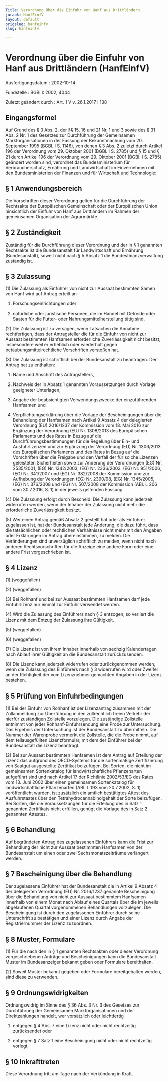 ```yaml
---
Title: Verordnung über die Einfuhr von Hanf aus Drittländern
jurabk: HanfEinfV
layout: default
origslug: hanfeinfv
slug: hanfeinfv

---
```


# Verordnung über die Einfuhr von Hanf aus Drittländern (HanfEinfV)

Ausfertigungsdatum
:   2002-10-14

Fundstelle
:   BGBl I: 2002, 4044

Zuletzt geändert durch
:   Art. 1 V v. 26.1.2017 I 138


## Eingangsformel

Auf Grund des § 3 Abs. 2, der §§ 15, 16 und 21 Nr. 1 und 3 sowie des §
31 Abs. 2 Nr. 1 des Gesetzes zur Durchführung der Gemeinsamen
Marktorganisationen in der Fassung der Bekanntmachung vom 20.
September 1995 (BGBl. I S. 1146), von denen § 3 Abs. 2 zuletzt durch
Artikel 196 der Verordnung vom 29. Oktober 2001 (BGBl. I S. 2785) und
§ 15 und § 21 durch Artikel 196 der Verordnung vom 29. Oktober 2001
(BGBl. I S. 2785) geändert worden sind, verordnet das
Bundesministerium für Verbraucherschutz, Ernährung und Landwirtschaft
im Einvernehmen mit den Bundesministerien der Finanzen und für
Wirtschaft und Technologie:


## § 1 Anwendungsbereich

Die Vorschriften dieser Verordnung gelten für die Durchführung der
Rechtsakte der Europäischen Gemeinschaft oder der Europäischen Union
hinsichtlich der Einfuhr von Hanf aus Drittländern im Rahmen der
gemeinsamen Organisation der Agrarmärkte.


## § 2 Zuständigkeit

Zuständig für die Durchführung dieser Verordnung und der in § 1
genannten Rechtsakte ist die Bundesanstalt für Landwirtschaft und
Ernährung (Bundesanstalt), soweit nicht nach § 5 Absatz 1 die
Bundesfinanzverwaltung zuständig ist.


## § 3 Zulassung

(1) Die Zulassung als Einführer von nicht zur Aussaat bestimmten Samen
von Hanf wird auf Antrag erteilt an

1.  Forschungseinrichtungen oder


2.  natürliche oder juristische Personen, die im Handel mit Getreide oder
    Saaten für die Futter- oder Nahrungsmittelherstellung tätig sind.




(2) Die Zulassung ist zu versagen, wenn Tatsachen die Annahme
rechtfertigen, dass der Antragsteller die für die Einfuhr von nicht
zur Aussaat bestimmten Hanfsamen erforderliche Zuverlässigkeit nicht
besitzt, insbesondere weil er erheblich oder wiederholt gegen
betäubungsmittelrechtliche Vorschriften verstoßen hat.

(3) Die Zulassung ist schriftlich bei der Bundesanstalt zu beantragen.
Der Antrag hat zu enthalten:

1.  Name und Anschrift des Antragstellers,


2.  Nachweis der in Absatz 1 genannten Voraussetzungen durch Vorlage
    geeigneter Unterlagen,


3.  Angabe der beabsichtigten Verwendungszwecke der einzuführenden
    Hanfsamen und


4.  Verpflichtungserklärung über die Vorlage der Bescheinigungen über die
    Behandlung der Hanfsamen nach Artikel 9 Absatz 4 der delegierten
    Verordnung (EU) 2016/1237 der Kommission vom 18. Mai 2016 zur
    Ergänzung der Verordnung (EU) Nr. 1308/2013 des Europäischen
    Parlaments und des Rates in Bezug auf die Durchführungsbestimmungen
    für die Regelung über Ein- und Ausfuhrlizenzen und zur Ergänzung der
    Verordnung (EU) Nr. 1306/2013 des Europäischen Parlaments und des
    Rates in Bezug auf die Vorschriften über die Freigabe und den Verfall
    der für solche Lizenzen geleisteten Sicherheiten sowie zur Änderung
    der Verordnungen (EG) Nr. 2535/2001, (EG) Nr. 1342/2003, (EG) Nr.
    2336/2003, (EG) Nr. 951/2006, (EG) Nr. 341/2007 und (EG) Nr. 382/2008
    der Kommission und zur Aufhebung der Verordnungen (EG) Nr. 2390/98,
    (EG) Nr. 1345/2005, (EG) Nr. 376/2008 und (EG) Nr. 507/2008 der
    Kommission (ABl. L 206 vom 30.7.2016, S. 1) in der jeweils geltenden
    Fassung.




(4) Die Zulassung erfolgt durch Bescheid. Die Zulassung kann jederzeit
widerrufen werden, wenn der Inhaber der Zulassung nicht mehr die
erforderliche Zuverlässigkeit besitzt.

(5) Wer einen Antrag gemäß Absatz 2 gestellt hat oder als Einführer
zugelassen ist, hat der Bundesanstalt jede Änderung, die dazu führt,
dass die tatsächlichen oder rechtlichen Verhältnisse nicht mehr mit
den Angaben oder Erklärungen im Antrag übereinstimmen, zu melden. Die
Veränderungen sind unverzüglich schriftlich zu melden, wenn nicht nach
anderen Rechtsvorschriften für die Anzeige eine andere Form oder eine
andere Frist vorgeschrieben ist.


## § 4 Lizenz

(1) (weggefallen)

(2) (weggefallen)

(3) Bei Rohhanf und bei zur Aussaat bestimmten Hanfsamen darf jede
Einfuhrlizenz nur einmal zur Einfuhr verwendet werden.

(4) Wird die Zulassung des Einführers nach § 3 entzogen, so verliert
die Lizenz mit dem Entzug der Zulassung ihre Gültigkeit.

(5) (weggefallen)

(6) (weggefallen)

(7) Die Lizenz ist von ihrem Inhaber innerhalb von sechzig
Kalendertagen nach Ablauf ihrer Gültigkeit an die Bundesanstalt
zurückzusenden.

(8) Die Lizenz kann jederzeit widerrufen oder zurückgenommen werden,
wenn die Zulassung des Einführers nach § 3 widerrufen wird oder
Zweifel an der Richtigkeit der vom Lizenznehmer gemachten Angaben in
der Lizenz bestehen.


## § 5 Prüfung von Einfuhrbedingungen

(1) Bei der Einfuhr von Rohhanf ist der Lizenzantrag zusammen mit der
Zollanmeldung zur Überführung in den zollrechtlich freien Verkehr der
hierfür zuständigen Zollstelle vorzulegen. Die zuständige Zollstelle
entnimmt von jeder Rohhanf-Einfuhrsendung eine Probe zur Untersuchung.
Das Ergebnis der Untersuchung ist der Bundesanstalt zu übermitteln.
Die Nummer der Warenprobe vermerkt die Zollstelle, die die Probe
nimmt, auf dem teilausgefüllten Lizenzformular, mit dem der Einführer
bei der Bundesanstalt die Lizenz beantragt.

(2) Bei zur Aussaat bestimmten Hanfsamen ist dem Antrag auf Erteilung
der Lizenz das aufgrund des OECD-Systems für die sortenmäßige
Zertifizierung von Saatgut ausgestellte Zertifikat beizufügen. Bei
Sorten, die nicht im gemeinsamen Sortenkatalog für landwirtschaftliche
Pflanzenarten aufgeführt sind und nach Artikel 17 der Richtlinie
2002/53/EG des Rates vom 13. Juni 2002 über einen gemeinsamen
Sortenkatalog für landwirtschaftliche Pflanzenarten (ABl. L 193 vom
20\.7.2002, S. 1) veröffentlicht wurden, ist zusätzlich ein amtlich
bestätigtes Attest des Ausfuhrstaates über den
Tetrahydrocannabinolgehalt der Sorte beizufügen. Bei Sorten, die die
Voraussetzungen für die Erteilung des in Satz 1 genannten Zertifikats
nicht erfüllen, genügt die Vorlage des in Satz 2 genannten Attestes.


## § 6 Behandlung

Auf begründeten Antrag des zugelassenen Einführers kann die Frist zur
Behandlung der nicht zur Aussaat bestimmten Hanfsamen von der
Bundesanstalt um einen oder zwei Sechsmonatszeiträume verlängert
werden.


## § 7 Bescheinigung über die Behandlung

Der zugelassene Einführer hat der Bundesanstalt die in Artikel 9
Absatz 4 der delegierten Verordnung (EU) Nr. 2016/1237 genannte
Bescheinigung über die Behandlung von nicht zur Aussaat bestimmtem
Hanfsamen innerhalb von einem Monat nach Ablauf eines Quartals über
die im jeweils abgelaufenen Quartal vorgenommenen Behandlungen
vorzulegen. Die Bescheinigung ist durch den zugelassenen Einführer
durch seine Unterschrift zu bestätigen und einer Lizenz durch Angabe
der Registriernummer der Lizenz zuzuordnen.


## § 8 Muster, Formulare

(1) Für die nach den in § 1 genannten Rechtsakten oder dieser
Verordnung vorgeschriebenen Anträge und Bescheinigungen kann die
Bundesanstalt Muster im Bundesanzeiger bekannt geben oder Formulare
bereithalten.

(2) Soweit Muster bekannt gegeben oder Formulare bereitgehalten
werden, sind diese zu verwenden.


## § 9 Ordnungswidrigkeiten

Ordnungswidrig im Sinne des § 36 Abs. 3 Nr. 3 des Gesetzes zur
Durchführung der Gemeinsamen Marktorganisationen und der
Direktzahlungen handelt, wer vorsätzlich oder leichtfertig

1.  entgegen § 4 Abs. 7 eine Lizenz nicht oder nicht rechtzeitig
    zurücksendet oder


2.  entgegen § 7 Satz 1 eine Bescheinigung nicht oder nicht rechtzeitig
    vorlegt.





## § 10 Inkrafttreten

Diese Verordnung tritt am Tage nach der Verkündung in Kraft.

